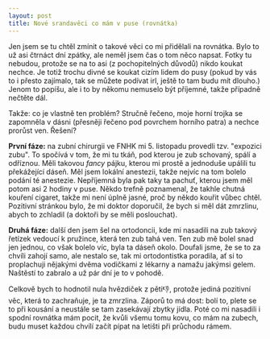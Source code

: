 ```yaml
---
layout: post
title: Nové srandavěci co mám v puse (rovnátka)
---
```


Jen jsem se tu chtěl zmínit o takové věci co mi přidělali na rovnátka. Bylo to už asi čtrnáct dní zpátky, ale neměl jsem čas o tom něco napsat. Fotky tu nebudou, protože se na to asi (z pochopitelných důvodů) nikdo koukat nechce. Je totiž trochu divné se koukat cizím lidem do pusy (pokud by vás to i přesto zajímalo, tak se můžete podívat irl, ještě to tam budu mít dlouho.) Jenom to popíšu, ale i to by někomu nemuselo být příjemné, takže případně nečtěte dál.

Takže: co je vlastně ten problém? Stručně řečeno, moje horní trojka se zapomněla v dásni (přesněji řečeno pod povrchem horního patra) a nechce prorůst ven. Řešení?

**První fáze:** na zubní chirurgii ve FNHK mi 5. listopadu provedli tzv. "expozici zubu". To spočívá v tom, že mi tu tkáň, pod kterou je zub schovaný, spálí a odříznou. Měli takovou _fancy_ pájku, kterou mi prostě a jednoduše upálili tu překážející dáseň. Měl jsem lokální anestezii, takže nejvíc na tom bolelo podání té anestezie. Nepříjemná byla pak taky ta pachuť, kterou jsem měl potom asi 2 hodiny v puse. Někdo trefně poznamenal, že takhle chutná kouření cigaret, takže mi není úplně jasné, proč by někdo kouřit vůbec chtěl. Pozitivní stránkou bylo, že mi doktor doporučil, že bych si měl dát zmrzlinu, abych to zchladil (a doktoři by se měli poslouchat).

**Druhá fáze:** další den jsem šel na ortodoncii, kde mi nasadili na zub takový řetízek vedoucí k pružince, která ten zub tahá ven. Ten zub mě bolel snad jen jednou, co však bolelo víc, byla ta dáseň okolo. Doufali jsme, že se to za chvíli zahojí samo, ale nestalo se, tak mi ortodontistka poradila, ať si to proplachuji nějakými dvěma vodičkami z lékarny a namažu jakýmsi gelem. Naštěstí to zabralo a už pár dní je to v pohodě.

Celkově bych to hodnotil nula hvězdiček z pěti👎, protože jediná pozitivní věc, která to zachraňuje, je ta zmrzlina. Záporů to má dost: bolí to, plete se to při kousání a neustále se tam zasekávají zbytky jídla. Poté co mi nasadili i spodní rovnátka mám pocit, že kvůli všemu tomu kovu, co mám na zubech, budu muset každou chvílí začít pípat na letišti při průchodu rámem.
